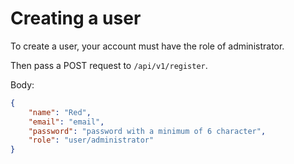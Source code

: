 # Creating a user
To create a user, your account must have the role of administrator.

Then pass a POST request to `/api/v1/register`.

Body:
```json
{
	"name": "Red",
	"email": "email",
	"password": "password with a minimum of 6 character",
	"role": "user/administrator"
}
```
